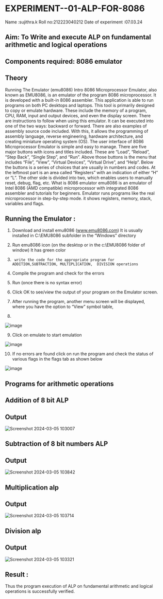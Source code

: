 # EXPERIMENT--01-ALP-FOR-8086
Name :sujithra.k
Roll no:212223040212
Date of experiment :07.03.24




## Aim: To Write and execute ALP on fundamental arithmetic and logical operations
## Components required: 8086  emulator 
## Theory 
Running The Emulator (emu8086) Intro 8086 Microprocessor Emulator, also known as EMU8086, is an emulator of the program 8086 microprocessor. It is developed with a built-in 8086 assembler. This application is able to run programs on both PC desktops and laptops. This tool is primarily designed to copy or emulate hardware. These include the memory of a program, CPU, RAM, input and output devices, and even the display screen. There are instructions to follow when using this emulator. It can be executed into one of the two ways: backward or forward. There are also examples of assembly source code included. With this, it allows the programming of assembly language, reverse engineering, hardware architecture, and creating miniature operating system (OS). The user interface of 8086 Microprocessor Emulator is simple and easy to manage. There are five major buttons with icons and titles included. These are “Load”, “Reload”, “Step Back”, “Single Step”, and “Run”. Above those buttons is the menu that includes “File”, “View”, “Virtual Devices”, “Virtual Drive”, and “Help”. Below the buttons is a series of choices that are usually in numbers and codes. At the leftmost part is an area called “Registers” with an indication of either “H” or “L”. The other side is divided into two, which enables users to manually reset, debug, flag, etc. What is 8086 emulator emu8086 is an emulator of Intel 8086 (AMD compatible) microprocessor with integrated 8086 assembler and tutorials for beginners. Emulator runs programs like the real microprocessor in step-by-step mode. it shows registers, memory, stack, variables and flags.


 ## Running the Emulator :
1.	Download and install emu8086 (www.emu8086.com) It is usually installed in C:\EMU8086 subfolder in the “Windows” directory
2.	  Run  emu8086 icon (on the desktop or in the c:\EMU8086 folder of window) It has green color 
 
 
3.		write the code for the appropriate program for ADDITION,SUBTRACTION, MULTIPLICATION,  DIVISION operations 

4.	 Compile the program and check for the errors 
5.	Run (once there is no syntax error) 

6.	Click OK to see/view the output of your program on the Emulator screen. 


7.	After running the program, another menu screen will be displayed, where you have the option to “View” symbol table,
8.	 


![image](https://user-images.githubusercontent.com/36288975/189273263-d65baae9-4b8f-4723-afb3-c0ffa4052b04.png)











9.	Click on emulate to start emulation 








![image](https://user-images.githubusercontent.com/36288975/189273273-9bb36ec1-e2e8-4892-8d35-37707332bfdc.png)








10.	If no errors are found click on run the program and check the status of various flags in the flags tab as shown below 






![image](https://user-images.githubusercontent.com/36288975/189273277-113a2a33-4a40-4ff8-95a5-ecd3a1f504fe.png)







## Programs for arithmetic  operations

## Addition  of 8 bit ALP 
## Output  
 ![Screenshot 2024-03-05 103007](https://github.com/vasanthkumarch/EXPERIMENT--01-ALP-FOR-8086/assets/150884148/8a8df3b1-390c-47ba-bc30-49b65001cca6)

## Subtraction   of 8 bit numbers  ALP 
 ## Output  
 ![Screenshot 2024-03-05 103842](https://github.com/vasanthkumarch/EXPERIMENT--01-ALP-FOR-8086/assets/150884148/103f1210-54d7-4554-b5d1-88c04909bff7)

## Multiplication alp 
 ## Output  
 ![Screenshot 2024-03-05 103714](https://github.com/vasanthkumarch/EXPERIMENT--01-ALP-FOR-8086/assets/150884148/b0c68dfd-897a-4b1d-9e3e-5b75456f1758)

## Division alp 
## Output  
![Screenshot 2024-03-05 103321](https://github.com/vasanthkumarch/EXPERIMENT--01-ALP-FOR-8086/assets/150884148/a5b90480-c0be-4ec7-a588-e6a778416a6e)


## Result :
 Thus the program execution of ALP on fundamental arithmetic and logical operations is  successfully verified.








